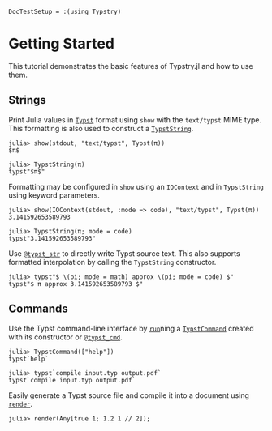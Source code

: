 
```@meta
DocTestSetup = :(using Typstry)
```

# Getting Started

This tutorial demonstrates the basic features of Typstry.jl and how to use them.

## Strings

Print Julia values in [`Typst`](@ref) format using `show` with the `text/typst` MIME type.
This formatting is also used to construct a [`TypstString`](@ref).

```jldoctest 1
julia> show(stdout, "text/typst", Typst(π))
$π$

julia> TypstString(π)
typst"$π$"
```

Formatting may be configured in `show` using an `IOContext` and in `TypstString` using keyword parameters.

```jldoctest 1
julia> show(IOContext(stdout, :mode => code), "text/typst", Typst(π))
3.141592653589793

julia> TypstString(π; mode = code)
typst"3.141592653589793"
```

Use [`@typst_str`](@ref) to directly write Typst source text.
This also supports formatted interpolation by calling the `TypstString` constructor.

```jldoctest 1
julia> typst"$ \(pi; mode = math) approx \(pi; mode = code) $"
typst"$ π approx 3.141592653589793 $"
```

## Commands

Use the Typst command-line interface by [`run`](@ref)ning a
[`TypstCommand`](@ref) created with its constructor or [`@typst_cmd`](@ref).

```jldoctest 1
julia> TypstCommand(["help"])
typst`help`

julia> typst`compile input.typ output.pdf`
typst`compile input.typ output.pdf`
```

Easily generate a Typst source file and compile it into a document using [`render`](@ref).

```jldoctest 1
julia> render(Any[true 1; 1.2 1 // 2]);
```
